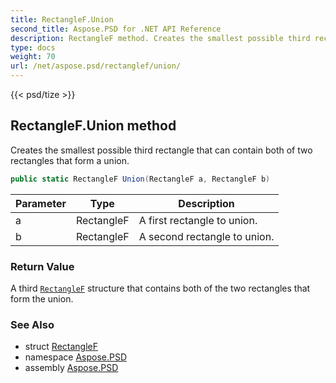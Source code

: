 ```yaml
---
title: RectangleF.Union
second_title: Aspose.PSD for .NET API Reference
description: RectangleF method. Creates the smallest possible third rectangle that can contain both of two rectangles that form a union
type: docs
weight: 70
url: /net/aspose.psd/rectanglef/union/
---
```

{{< psd/tize >}}
## RectangleF.Union method

Creates the smallest possible third rectangle that can contain both of two rectangles that form a union.

```csharp
public static RectangleF Union(RectangleF a, RectangleF b)
```

| Parameter | Type | Description |
| --- | --- | --- |
| a | RectangleF | A first rectangle to union. |
| b | RectangleF | A second rectangle to union. |

### Return Value

A third [`RectangleF`](../) structure that contains both of the two rectangles that form the union.

### See Also

* struct [RectangleF](../)
* namespace [Aspose.PSD](../../../aspose.psd/)
* assembly [Aspose.PSD](../../../)


